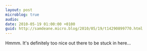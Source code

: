 ```yaml
---
layout: post
microblog: true
audio: 
date: 2010-05-19 01:00:00 +0100
guid: http://samdeane.micro.blog/2010/05/19/t14290899770.html
---
```

Hmmm. It's definitely too nice out there to be stuck in here...

